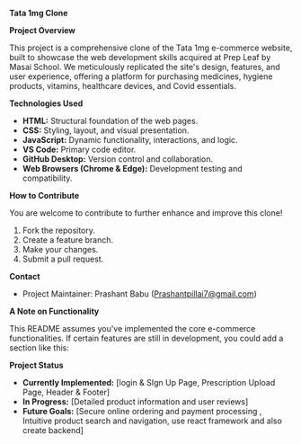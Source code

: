 
**Tata 1mg Clone**

**Project Overview**

This project is a comprehensive clone of the Tata 1mg e-commerce website, built to showcase the web development skills acquired at Prep Leaf by Masai School. We meticulously replicated the site's design, features, and user experience, offering a platform for purchasing medicines, hygiene products, vitamins, healthcare devices, and Covid essentials.


**Technologies Used**

* **HTML:** Structural foundation of the web pages.
* **CSS:** Styling, layout, and visual presentation.
* **JavaScript:** Dynamic functionality, interactions, and logic.
* **VS Code:** Primary code editor.
* **GitHub Desktop:** Version control and collaboration.
* **Web Browsers (Chrome & Edge):** Development testing and compatibility.

**How to Contribute**

You are welcome to contribute to further enhance and improve this clone!

1. Fork the repository.
2. Create a feature branch.
3. Make your changes.
4. Submit a pull request.


**Contact**

* Project Maintainer: Prashant Babu (Prashantpillai7@gmail.com)

**A Note on Functionality**

This README assumes you've implemented the core e-commerce functionalities. If certain features are still in development, you could add a section like this:

**Project Status**

* **Currently Implemented:** [login & SIgn Up Page, Prescription Upload Page, Header & Footer]
* **In Progress:** [Detailed product information and user reviews]
* **Future Goals:** [Secure online ordering and payment processing , Intuitive product search and navigation, use react framework and also create backend] 

